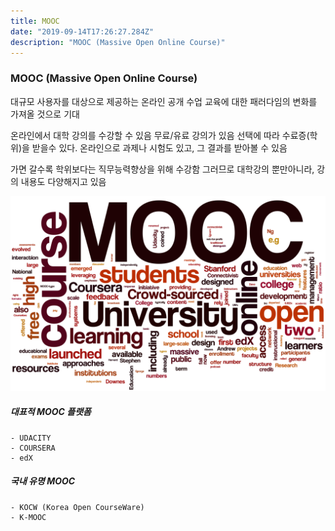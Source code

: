 ```yaml
---
title: MOOC
date: "2019-09-14T17:26:27.284Z"
description: "MOOC (Massive Open Online Course)"
---
```


### MOOC (Massive Open Online Course)

대규모 사용자를 대상으로 제공하는 온라인 공개 수업
교육에 대한 패러다임의 변화를 가져올 것으로 기대

온라인에서 대학 강의를 수강할 수 있음
무료/유료 강의가 있음
선택에 따라 수료증(학위)을 받을수 있다.
온라인으로 과제나 시험도 있고, 그 결과를 받아볼 수 있음

가면 갈수록 학위보다는 직무능력향상을 위해 수강함
그러므로 대학강의 뿐만아니라, 강의 내용도 다양해지고 있음

![img](MOOC.png "MOOC")

##### 대표적 MOOC 플랫폼
    - UDACITY
    - COURSERA
    - edX

##### 국내 유명 MOOC
    - KOCW (Korea Open CourseWare)
    - K-MOOC
